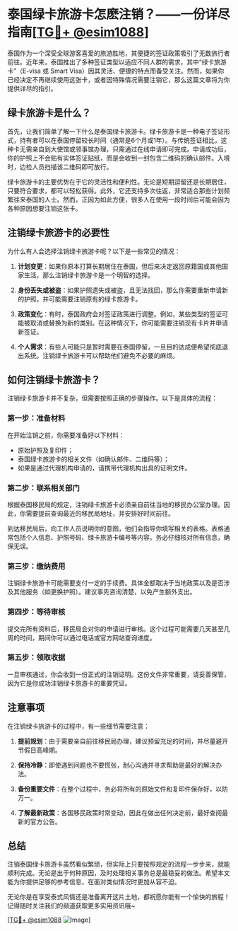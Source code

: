# 泰国绿卡旅游卡怎麽注销？——一份详尽指南[[TG💪+ @esim1088](https://t.me/s/esim1088)]

泰国作为一个深受全球游客喜爱的旅游胜地，其便捷的签证政策吸引了无数旅行者前往。近年来，泰国推出了多种签证类型以适应不同人群的需求，其中“绿卡旅游卡”（E-visa 或 Smart Visa）因其灵活、便捷的特点而备受关注。然而，如果你已经决定不再继续使用这张卡，或者因特殊情况需要注销它，那么这篇文章将为你提供详尽的指引。

## 绿卡旅游卡是什么？

首先，让我们简单了解一下什么是泰国绿卡旅游卡。绿卡旅游卡是一种电子签证形式，持有者可以在泰国停留较长时间（通常是6个月或1年）。与传统签证相比，这种卡无需亲自到大使馆或领事馆办理，只需通过在线申请即可完成。申请成功后，你的护照上不会贴有实体签证贴纸，而是会收到一封包含二维码的确认邮件。入境时，边检人员扫描该二维码即可放行。

绿卡旅游卡的主要优势在于它的灵活性和便利性。无论是短期逗留还是长期居住，只要符合要求，都可以轻松获得。此外，它还支持多次往返，非常适合那些计划频繁往来泰国的人士。然而，正因为如此方便，很多人在使用一段时间后可能会因为各种原因想要注销这张卡。

## 注销绿卡旅游卡的必要性

为什么有人会选择注销绿卡旅游卡呢？以下是一些常见的情况：

1. **计划变更**：如果你原本打算长期居住在泰国，但后来决定返回原籍国或其他国家生活，那么注销绿卡旅游卡是一个明智的选择。
   
2. **身份丢失或被盗**：如果护照遗失或被盗，且无法找回，那么你需要重新申请新的护照，并可能需要注销原有的绿卡旅游卡。

3. **政策变化**：有时，泰国政府会对签证政策进行调整。例如，某些类型的签证可能被取消或替换为新的类别。在这种情况下，你可能需要注销现有卡片并申请新签证。

4. **个人需求**：有些人可能只是暂时需要在泰国停留，一旦目的达成便希望彻底退出系统。注销绿卡旅游卡可以帮助他们避免不必要的麻烦。

## 如何注销绿卡旅游卡？

注销绿卡旅游卡并不复杂，但需要按照正确的步骤操作。以下是具体的流程：

### 第一步：准备材料

在开始注销之前，你需要准备好以下材料：
- 原始护照及复印件；
- 泰国绿卡旅游卡的相关文件（如确认邮件、二维码等）；
- 如果是通过代理机构申请的，请携带代理机构出具的证明文件。

### 第二步：联系相关部门

根据泰国移民局的规定，注销绿卡旅游卡必须亲自前往当地的移民办公室办理。因此，你需要提前查询最近的移民局地址，并安排好时间前往。

到达移民局后，向工作人员说明你的意图，他们会指导你填写相关的表格。表格通常包括个人信息、护照号码、绿卡旅游卡编号等内容。务必仔细核对所有信息，确保无误。

### 第三步：缴纳费用

注销绿卡旅游卡可能需要支付一定的手续费。具体金额取决于当地政策以及是否涉及其他服务（如更换护照）。建议事先咨询清楚，以免产生额外支出。

### 第四步：等待审核

提交完所有资料后，移民局会对你的申请进行审核。这个过程可能需要几天甚至几周的时间，期间你可以通过电话或官方网站查询进度。

### 第五步：领取收据

一旦审核通过，你会收到一份正式的注销证明。这份文件非常重要，请妥善保管，因为它是你成功注销绿卡旅游卡的重要凭证。

## 注意事项

在注销绿卡旅游卡的过程中，有一些细节需要注意：

1. **提前规划**：由于需要亲自前往移民局办理，建议预留充足的时间，并尽量避开节假日高峰期。

2. **保持冷静**：即使遇到问题也不要慌张，耐心沟通并寻求帮助是最好的解决办法。

3. **备份重要文件**：在整个过程中，务必将所有的原始文件和复印件保存好，以防万一。

4. **了解最新政策**：各国移民政策时常变动，因此在做出任何决定前，最好查阅最新的官方公告。

## 总结

注销泰国绿卡旅游卡虽然看似繁琐，但实际上只要按照规定的流程一步步来，就能顺利完成。无论是出于何种原因，及时处理相关事务总是最稳妥的做法。希望本文能为你提供足够的参考信息，在面对类似情况时更加从容不迫。

无论你是在享受泰式风情还是准备离开这片土地，都祝愿你能有一个愉快的旅程！记得随时关注我们的频道获取更多实用资讯哦~

[[TG💪+ @esim1088](https://t.me/s/esim1088) ![Image](https://i.postimg.cc/4NQfJmqS/Snipaste-2025-05-13-00-14-12.png)]